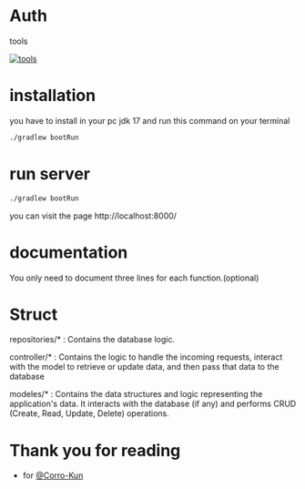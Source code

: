 # Auth

tools

[![tools](https://skillicons.dev/icons?i=spring)]()


# installation
you have to install in your pc jdk 17 and run this command on your terminal
```bash
./gradlew bootRun
```

# run server
```bash
./gradlew bootRun
```

you can visit the page http://localhost:8000/

# documentation
You only need to document three lines for each function.(optional)

# Struct
repositories/* : Contains the database logic.

controller/* : Contains the logic to handle the incoming requests, interact with the model to retrieve or update data, and then pass that data to the database

modeles/* : Contains the data structures and logic representing the application's data. It interacts with the database (if any) and performs CRUD (Create, Read, Update, Delete) operations.


# Thank you for reading
- for [@Corro-Kun](https://github.com/Corro-Kun)


